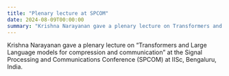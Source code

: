 ```yaml
---
title: "Plenary lecture at SPCOM"
date: 2024-08-09T00:00:00
summary: "Krishna Narayanan gave a plenary lecture on Transformers and LLMs for compression and communication."
---
```


Krishna Narayanan gave a plenary lecture on “Transformers and Large Language models for compression and communication” at the Signal Processing and Communications Conference (SPCOM) at IISc, Bengaluru, India.
